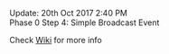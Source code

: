 Update: 20th Oct 2017 2:40 PM <br/>
Phase 0 Step 4: Simple Broadcast Event <br/>

Check [Wiki](https://github.com/parthi2929/awesome-socket-io/wiki/Phase-0-Step-4) for more info